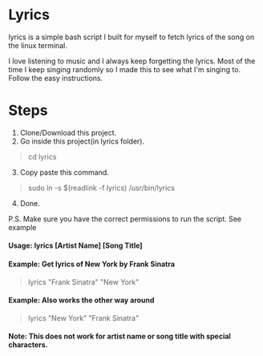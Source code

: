 # Lyrics
lyrics is a simple bash script I built for myself to fetch lyrics of the song on the linux terminal. 

I love listening to music and I always keep forgetting the lyrics. Most of the time I keep singing randomly so I made this to see what I'm singing to. Follow the easy instructions.

# Steps

1. Clone/Download this project.
2. Go inside this project(in lyrics folder).
> cd lyrics
3. Copy paste this command.
> sudo ln -s $(readlink -f lyrics) /usr/bin/lyrics
4. Done.

P.S. Make sure you have the correct permissions to run the script. See example


#### Usage: lyrics [Artist Name] [Song Title] ####

#### Example: Get lyrics of New York by Frank Sinatra ####
> lyrics "Frank Sinatra" "New York"

#### Example: Also works the other way around ####
> lyrics "New York" "Frank Sinatra"

#### Note: This does not work for artist name or song title with special characters. ####
